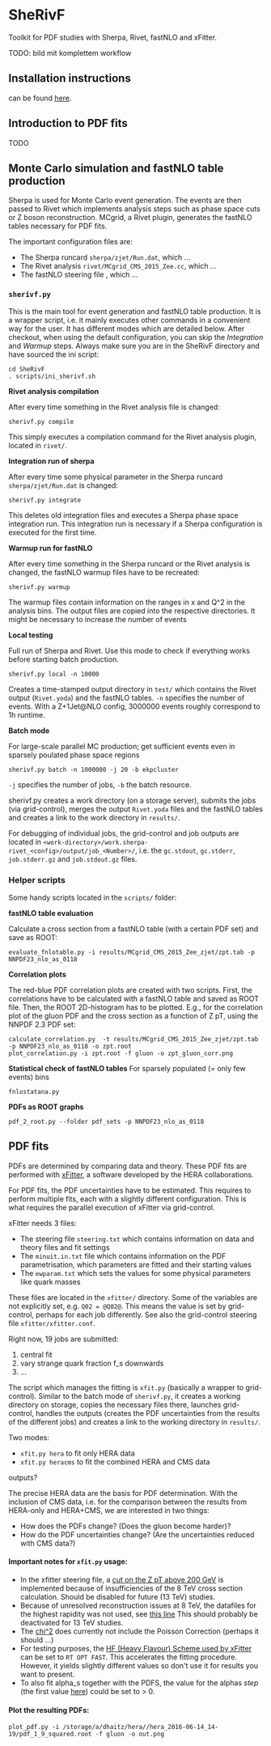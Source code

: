 # SheRivF 
Toolkit for PDF studies with  Sherpa, Rivet, fastNLO and xFitter.

TODO: bild mit komplettem workflow


## Installation instructions 
can be found [here](https://github.com/dhaitz/SheRivF/blob/master/INSTALLATION.md).


## Introduction to PDF fits
TODO

## Monte Carlo simulation and fastNLO table production
Sherpa is used for Monte Carlo event generation.
The events are then passed to Rivet which implements analysis steps such as phase space cuts or Z boson reconstruction.
MCgrid, a Rivet plugin, generates the fastNLO tables necessary for PDF fits.

The important configuration files are:
* The Sherpa runcard `sherpa/zjet/Run.dat`, which ...
* The Rivet analysis `rivet/MCgrid_CMS_2015_Zee.cc`, which ...
* The fastNLO steering file , which ...

### `sherivf.py`
This is the main tool for event generation and fastNLO table production.
It is a wrapper script, i.e. it mainly executes other commands in a convenient way for the user.
It has different modes which are detailed below.
After checkout, when using the default configuration, you can skip the *Integration* and *Warmup* steps.
Always make sure you are in the SheRivF directory and have sourced the ini script:

    cd SheRivF
    . scripts/ini_sherivf.sh


**Rivet analysis compilation**

After every time something in the Rivet analysis file is changed:

    sherivf.py compile

This simply executes a compilation command for the Rivet analysis plugin, located in `rivet/`.

**Integration run of sherpa**

After every time some physical parameter in the Sherpa runcard `sherpa/zjet/Run.dat` is changed:

    sherivf.py integrate
This deletes old integration files and executes a Sherpa phase space integration run.
This integration run is necessary if a Sherpa configuration is executed for the first time.

**Warmup run for fastNLO**

After every time something in the Sherpa runcard or the Rivet analysis is changed, the
fastNLO warmup files have to be recreated:

    sherivf.py warmup

The warmup files contain information on the ranges in x and Q^2 in the analysis bins.
The output files are copied into the respective directories.
It might be necessary to increase the number of events 

**Local testing**

Full run of Sherpa and Rivet.
Use this mode to check if everything works before starting batch production.

    sherivf.py local -n 10000

Creates a time-stamped output directory in `test/` which contains the Rivet output (`Rivet.yoda`) and the fastNLO tables.
`-n` specifies the number of events.
With a Z+1Jet@NLO config, 3000000 events roughly correspond to 1h runtime.

**Batch mode**

For large-scale parallel MC production; get sufficient events even in sparsely poulated phase space regions

    sherivf.py batch -n 1000000 -j 20 -b ekpcluster

`-j` specifies the number of jobs, `-b` the batch resource.

sherivf.py creates a work directory (on a storage server), submits the jobs 
(via grid-control), merges the output `Rivet.yoda` files and the fastNLO
tables and creates a link to the work directory in `results/`.

For debugging of individual jobs, the grid-control and job outputs are located in
`<work-directory>/work.sherpa-rivet_<config>/output/job_<Number>/`, i.e. the
`gc.stdout`, `gc.stderr`, `job.stderr.gz` and `job.stdout.gz` files.

### Helper scripts
Some handy scripts located in the `scripts/` folder:

**fastNLO table evaluation**

Calculate a cross section from a fastNLO table (with a certain PDF set)
and save as ROOT: 

    evaluate_fnlotable.py -i results/MCgrid_CMS_2015_Zee_zjet/zpt.tab -p NNPDF23_nlo_as_0118

**Correlation plots**

The red-blue PDF correlation plots are created with two scripts.
First, the correlations have to be calculated with a fastNLO table and saved as 
ROOT file.
Then, the ROOT 2D-histogram has to be plotted.
E.g., for the correlation plot of the gluon PDF and the cross section as a 
function of Z pT, using the NNPDF 2.3 PDF set:

    calculate_correlation.py  -t results/MCgrid_CMS_2015_Zee_zjet/zpt.tab -p NNPDF23_nlo_as_0118 -o zpt.root
    plot_correlation.py -i zpt.root -f gluon -o zpt_gluon_corr.png


**Statistical check of fastNLO tables**
For sparsely populated (= only few events) bins 

    fnlostatana.py

**PDFs as ROOT graphs**

    pdf_2_root.py --folder pdf_sets -p NNPDF23_nlo_as_0118




## PDF fits

PDFs are determined by comparing data and theory. 
These PDF fits are performed with [xFitter](https://wiki-zeuthen.desy.de/xFitter/),
a software developed by the HERA collaborations.

For PDF fits, the PDF uncertainties have to be estimated.
This requires to perform multiple fits, each with a slightly different
configuration. This is what requires the parallel execution of xFitter via 
grid-control.


xFitter needs 3 files:
* The steering file `steering.txt` which contains information on data and theory
files and fit settings
* The `minuit.in.txt` file which contains information on the PDF parametrisation,
which parameters are fitted and their starting values
* The `ewparam.txt` which sets the values for some physical parameters like quark
masses

These files are located in the `xfitter/` directory. Some of the variables are
not explicitly set, e.g. `Q02 = @Q02@`. This means the value is set by 
grid-control, perhaps for each job differently.
See also the grid-control steering file  `xfitter/xfitter.conf`.

Right now, 19 jobs are submitted:

1. central fit
2. vary strange quark fraction f_s downwards
3. ...

The script which manages the fitting is `xfit.py` (basically a wrapper to
 grid-control).
Similar to the batch mode of `sherivf.py`, it creates a working directory on 
storage, copies the necessary files there, launches grid-control, handles the
outputs (creates the PDF uncertainties from the results of the different jobs)
and creates a link to the working directory in `results/`.

Two modes:
* `xfit.py hera` to fit only HERA data
* `xfit.py heracms` to fit the combined HERA and CMS data

outputs?

The precise HERA data are the basis for PDF determination.
With the inclusion of CMS data, i.e. for the comparison between the results from
HERA-only and HERA+CMS, we are interested in two things:

* How does the PDFs change? (Does the gluon become harder)?
* How do the PDF uncertainties change? (Are the uncertainties reduced with CMS
data?)


#### Important notes for `xfit.py` usage:
* In the xfitter steering file, a [cut on the Z pT above 200 GeV](https://github.com/dhaitz/SheRivF/blob/a63bd84/xfitter/steering.txt#L250-L252)
is implemented because of insufficiencies of the 8 TeV cross section calculation.
Should be disabled for future (13 TeV) studies.
* Because of unresolved reconstruction issues at 8 TeV,
the datafiles for the highest rapidity was not used, see [this line](https://github.com/dhaitz/SheRivF/blob/a63bd8409d24b18624b3a848dd49d2d7c1c4589f/scripts/xfit.py#L32)
This should probably be deactivated for 13 TeV studies.
* The [chi^2](https://github.com/dhaitz/SheRivF/blob/7dae32703fce664112fd1bd637292a22253adc20/xfitter/steering.txt#L138)
 does currently not include the Poisson Correction (perhaps it should ...)
* For testing purposes, the [HF (Heavy Flavour) Scheme used by xFitter](https://github.com/dhaitz/SheRivF/blob/7dae32703fce664112fd1bd637292a22253adc20/xfitter/steering.txt#L97)
 can be set to `RT OPT FAST`.
This accelerates the fitting procedure. 
However, it yields slightly different values so don't use it for results
you want to present.
* To also fit alpha_s together with the PDFS, the value for the alphas *step*
 (the first value [here]( https://github.com/dhaitz/SheRivF/blob/7dae32703fce664112fd1bd637292a22253adc20/xfitter/steering.txt#L155))
could be set to > 0.


#### Plot the resulting PDFs:

    plot_pdf.py -i /storage/a/dhaitz/hera//hera_2016-06-14_14-19/pdf_1_9_squared.root -f gluon -o out.png

